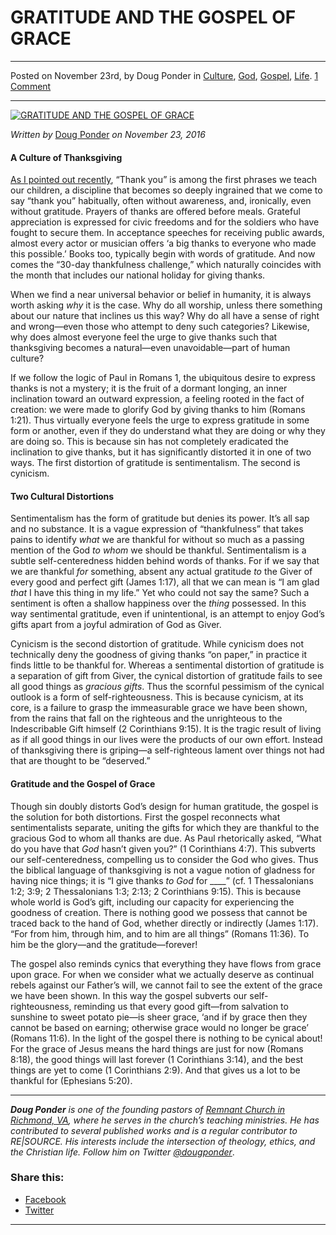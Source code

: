 GRATITUDE AND THE GOSPEL OF GRACE
=================================

* * *

Posted on November 23rd, by Doug Ponder in [Culture](http://www.remnantresource.org/category/culture/), [God](http://www.remnantresource.org/category/god/), [Gospel](http://www.remnantresource.org/category/gospel/), [Life](http://www.remnantresource.org/category/life/). [1 Comment](http://www.remnantresource.org/gratitude-gospel-grace/#comments)

* * *

[![GRATITUDE AND THE GOSPEL OF GRACE](http://www.remnantresource.org/wp-content/uploads/2016/11/Gratitude.jpg)](http://www.remnantresource.org/wp-content/uploads/2016/11/Gratitude.jpg)  

_Written by_ [Doug Ponder](http://www.remnantresource.org/author/doug-ponder/ "Posts by Doug Ponder") _on November 23, 2016_

#### **A Culture of Thanksgiving**

[As I pointed out recently](http://www.remnantresource.org/thanks-always-everything/), “Thank you” is among the first phrases we teach our children, a discipline that becomes so deeply ingrained that we come to say “thank you” habitually, often without awareness, and, ironically, even without gratitude. Prayers of thanks are offered before meals. Grateful appreciation is expressed for civic freedoms and for the soldiers who have fought to secure them. In acceptance speeches for receiving public awards, almost every actor or musician offers ‘a big thanks to everyone who made this possible.’ Books too, typically begin with words of gratitude. And now comes the “30-day thankfulness challenge,” which naturally coincides with the month that includes our national holiday for giving thanks.

When we find a near universal behavior or belief in humanity, it is always worth asking _why_ it is the case. Why do all worship, unless there something about our nature that inclines us this way? Why do all have a sense of right and wrong—even those who attempt to deny such categories? Likewise, why does almost everyone feel the urge to give thanks such that thanksgiving becomes a natural—even unavoidable—part of human culture?

If we follow the logic of Paul in Romans 1, the ubiquitous desire to express thanks is not a mystery; it is the fruit of a dormant longing, an inner inclination toward an outward expression, a feeling rooted in the fact of creation: we were made to glorify God by giving thanks to him (Romans 1:21). Thus virtually everyone feels the urge to express gratitude in some form or another, even if they do understand what they are doing or why they are doing so. This is because sin has not completely eradicated the inclination to give thanks, but it has significantly distorted it in one of two ways. The first distortion of gratitude is sentimentalism. The second is cynicism.

#### **Two Cultural Distortions**

Sentimentalism has the form of gratitude but denies its power. It’s all sap and no substance. It is a vague expression of “thankfulness” that takes pains to identify _what_ we are thankful for without so much as a passing mention of the God _to whom_ we should be thankful. Sentimentalism is a subtle self-centeredness hidden behind words of thanks. For if we say that we are thankful _for_ something, absent any actual gratitude _to_ the Giver of every good and perfect gift (James 1:17), all that we can mean is “I am glad _that_ I have this thing in my life.” Yet who could not say the same? Such a sentiment is often a shallow happiness over the _thing_ possessed. In this way sentimental gratitude, even if unintentional, is an attempt to enjoy God’s gifts apart from a joyful admiration of God as Giver.

Cynicism is the second distortion of gratitude. While cynicism does not technically deny the goodness of giving thanks “on paper,” in practice it finds little to be thankful for. Whereas a sentimental distortion of gratitude is a separation of gift from Giver, the cynical distortion of gratitude fails to see all good things as _gracious gifts_. Thus the scornful pessimism of the cynical outlook is a form of self-righteousness. This is because cynicism, at its core, is a failure to grasp the immeasurable grace we have been shown, from the rains that fall on the righteous and the unrighteous to the Indescribable Gift himself (2 Corinthians 9:15). It is the tragic result of living as if all good things in our lives were the products of our own effort. Instead of thanksgiving there is griping—a self-righteous lament over things not had that are thought to be “deserved.”

#### **Gratitude and the Gospel of Grace**

Though sin doubly distorts God’s design for human gratitude, the gospel is the solution for both distortions. First the gospel reconnects what sentimentalists separate, uniting the gifts for which they are thankful to the gracious God to whom all thanks are due. As Paul rhetorically asked, “What do you have that _God_ hasn’t given you?” (1 Corinthians 4:7). This subverts our self-centeredness, compelling us to consider the God who gives. Thus the biblical language of thanksgiving is not a vague notion of gladness for having nice things; it is “I give thanks _to God_ for \_\_\_\_” (cf. 1 Thessalonians 1:2; 3:9; 2 Thessalonians 1:3; 2:13; 2 Corinthians 9:15). This is because whole world is God’s gift, including our capacity for experiencing the goodness of creation. There is nothing good we possess that cannot be traced back to the hand of God, whether directly or indirectly (James 1:17). “For from him, through him, and to him are all things” (Romans 11:36). To him be the glory—and the gratitude—forever!

The gospel also reminds cynics that everything they have flows from grace upon grace. For when we consider what we actually deserve as continual rebels against our Father’s will, we cannot fail to see the extent of the grace we have been shown. In this way the gospel subverts our self-righteousness, reminding us that every good gift—from salvation to sunshine to sweet potato pie—is sheer grace, ‘and if by grace then they cannot be based on earning; otherwise grace would no longer be grace’ (Romans 11:6). In the light of the gospel there is nothing to be cynical about! For the grace of Jesus means the hard things are just for now (Romans 8:18), the good things will last forever (1 Corinthians 3:14), and the best things are yet to come (1 Corinthians 2:9). And that gives us a lot to be thankful for (Ephesians 5:20).

* * *

_**Doug Ponder** is one of the founding pastors of [Remnant Church in Richmond, VA](http://www.remnantrichmond.org/), where he serves in the church’s teaching ministries. He has contributed to several published works and is a regular contributor to RE|SOURCE. His interests include the intersection of theology, ethics, and the Christian life. Follow him on Twitter [@dougponder](https://twitter.com/dougponder)_.

### Share this:

*   [Facebook](http://www.remnantresource.org/gratitude-gospel-grace/?share=facebook "Click to share on Facebook")
*   [Twitter](http://www.remnantresource.org/gratitude-gospel-grace/?share=twitter "Click to share on Twitter")

  

* * *
